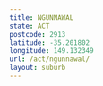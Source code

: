 ```yaml
---
title: NGUNNAWAL
state: ACT
postcode: 2913
latitude: -35.201802
longitude: 149.132349
url: /act/ngunnawal/
layout: suburb
---
```

